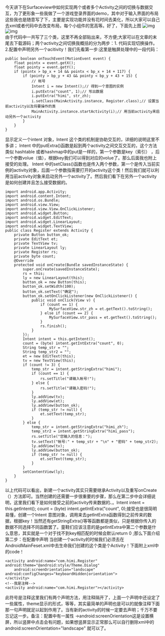 今天讲下在Surfaceview中如何实现两个或者多个Activity之间的切换与数据交互，为了更形象一些我做了一个游戏登录界面的demo，其中对于输入界面的布局这些我也是随意写了下，主要是实现功能并没有花时间去美化，所以大家可以自己去xml或者代码中去改变布局，每个小组件的宽高等。好了，下面先上图
![img](P)  
![img](P)  
由于代码中一共写了三个类，这里不再全部贴出来，不方便;大家可以在文章的末尾去下载源码；两个activity之间切换我概括的分为两步：1. 代码实现切换操作。2.配置中声明另外一个acitivity！我们先看第一步:这里是触屏处理中的一段代码：
```  
public boolean onTouchEvent(MotionEvent event) {  
    float pointx = event.getX();  
    float pointy = event.getY();  
    if (pointx > bp_x + 14 && pointx < bp_x + 14 + 117) {  
        if (pointy > bp_y + 43 && pointy < bp_y + 43 + 15) {  
            // 帐号  
            Intent i = new Intent();// 得到一个意图的实例
            i.putExtra("count", 1);// 写出数据
            i.putExtra("himi", str_zh);
            i.setClass(MainActivity.instance, Register.class);// 设置当前activity以及将要操作的类
            MainActivity.instance.startActivity(i);// 用当前activity来启动另外一个activity
        }  
    }  
}
```
显示定义一个intent 对象，Intent 这个类的机制是协助交互的，详细的说明这里不多讲； Intent 中的putExtra()函数是起到两个activity之间交互交互的，这个方法类似 hashtable 或者hashmap中的put是一样的，第一个参数是key（索引） ，后一个参数volue（值），根据key我们可以得到对应的volue了。那么后面我也附上接受的处理。 Intent 中的setClass()函数也是传入两个参数，第一个是传入当前实例的activity对象，后面一个参数指需要打开的activity这个类！然后我们就可以利用当前activity对象来启动另外一个activity了。然后我们看下在另外一个activity是如何创建并且怎么接受数据的。
```  
import android.app.Activity;
import android.content.Intent;
import android.os.Bundle;
import android.view.View;
import android.view.View.OnClickListener;
import android.widget.Button;
import android.widget.EditText;
import android.widget.LinearLayout;
import android.widget.TextView;
public class Register extends Activity {
	private Button button_ok;
	private EditText et;
	private TextView tv;
	private LinearLayout ly;
	private Register rs;
	private byte count;
	@Override
	protected void onCreate(Bundle savedInstanceState) {
		super.onCreate(savedInstanceState);
		rs = this;
		ly = new LinearLayout(this);
		button_ok = new Button(this);
		button_ok.setWidth(100);
		button_ok.setText("确定");
		button_ok.setOnClickListener(new OnClickListener() {
			public void onClick(View v) {
				if (count == 1) {
					MySurfaceView.str_zh = et.getText().toString();
				} else if (count == 2) {
					MySurfaceView.str_pass = et.getText().toString();
				}
				rs.finish();
			}
		});
		Intent intent = this.getIntent();
		count = (byte) intent.getIntExtra("count", 0);
		String temp_str = "";
		String temp_str2 = "";
		et = new EditText(this);
		tv = new TextView(this);
		if (count != 3) {
			temp_str = intent.getStringExtra("himi");
			if (count == 1) {
				rs.setTitle("请输入帐号!");
			} else {
				rs.setTitle("请输入密码!");
			}
			ly.addView(tv);
			ly.addView(et);
			ly.addView(button_ok);
			if (temp_str != null) {
				et.setText(temp_str);
			}
		} else {
			temp_str = intent.getStringExtra("himi_zh");
			temp_str2 = intent.getStringExtra("himi_pass");
			rs.setTitle("您输入的信息：");
			tv.setText("帐号:" + temp_str + "\n" + "密码" + temp_str2);
			ly.addView(tv);
			ly.addView(button_ok);
			if (temp_str != null) {
				et.setText(temp_str);
			}
		}
		setContentView(ly);
	}
}
```
以上代码可以看出，新建一个activity其实只需要继承Activity以及重写onCreate（）方法即可。当然创建的还需要一步很重要的步骤，那么在第二步中会详细说明，这里我们看下是如何接受之前的activity传来数据的、。Intent intent = this.getIntent();
count = (byte) intent.getIntExtra("count", 0);接受也是很简明易懂，创建一个Intent 意图对象，调用来去getIntExtra函数得到之前传来的数据，根据key！当然还有getStringExtra()等等函数都是类似，只是根据你传入的数据不同选择不同函数罢了。童鞋们应该注意的是getIntExtra中第二个参数是什么意思，其实就是一个对于找不到key相匹配的时候会默认return 0 ;那么下面介绍第二步：在配置中声明    当创建一个activity的时候我们必须去在AndroidMainFeset.xml中去生命我们创建的这个类是个Activity！下面附上xml中的code！
```  
<activity android:name="com.himi.Register" android:theme="@android:style/Theme.Dialog"  
	android:screenOrientation="landscape" android:configChanges="keyboardHidden|orientation">
</activity>  
<!--我是注释-->  
<activity android:name="com.himi.Register"></activity>  
```
<!---->此符号是注释这里我们有两个声明方法，用注释隔开了，上面一个声明中还设定了一些属性，theme显示的形式，等等，其实最简单的声明也是可以的就像注释下面那一句声明就足以起到作用了。当有新的activity的时候一定要去声明；千万不要忘记这一步。备注：配置中有一属性 ->android:screenOrientation这是设置横屏，所以竖屏中点击会有问题，如果想竖屏显示正常那么可以自行删除xml中的android:screenOrientation="landscape" 就可以了。